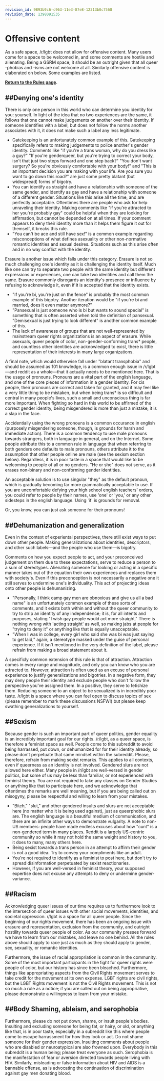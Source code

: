 ```yaml
---
revision_id: 9893b9c6-c963-11e3-87e8-12313b0c7568
revision_date: 1398091535
---
```


Offensive content
===

As a safe space, /r/lgbt does not allow for offensive content. Many users come for a space to be welcomed in, and some comments are hostile and alienating. Being a GSRM space, it should be an outright given that all queer -phobias and -isms are not welcome at all. Similarly offensive content is elaborated on below. Some examples are listed.

**[Return to the Rules page](http://reddit.com/r/lgbt/wiki/rules#wiki_offensive_content).**

##Denying one's identity
----

There is only one person in this world who can determine you identity for you: yourself. In light of the idea that no two experiences are the same, it follows that one cannot make judgements on another over their identity. If someone identifies with a label, but does not follow the norms another associates with it, it does not make such a label any less legitimate.
  
* Gatekeeping is an unfortunately common example of this. Gatekeeping specifically refers to making judgements to police another's gender identity. Comments like "if you're a trans woman, why do you dress like a guy?" "If you're genderqueer, but you're trying to correct your body, isn't that just two steps forward and one step back?" "You don't want surgery? So you're obviously comfortable with your body!" and "This is an important decision you are making with your life. Are you sure you want to go down this road?" are just some pretty blatant (but widespread) forms of bigotry.
* You can identify as straight and have a relationship with someone of the same gender, and identify as gay and have a relationship with someone of a different gender. Situations like this arise all the time, and are perfectly acceptable. Oftentimes there are people who ask for help unraveling their identity. Making comments like "if you're attracted to her you're probably gay" could be helpful when they are looking for affirmation, but cannot be depended on at all times. If your comment appears to deny their identity more than it helps them figure it out for themself, it breaks this rule.
* "You can't be ace and still have sex!" is a common example regarding misconceptions of what defines asexuality or other non-normative romantic identities and sexual desires. Situations such as this arise often and in no way conflict with the identity.
  
Erasure is another issue which falls under this category. Erasure is not so much challenging one's identity as it is challenging the identity itself. Much like one can try to separate two people with the same identity but different expressions or experiences, one can take two identities and call them the same. Erasure commonly disregards an identity's presence or influence by refusing to acknowledge it, even if it is accepted that the identity exists.
  
* "If you're bi, you're just on the fence" is probably the most common example of this bigotry. Another iteration would be "if you're bi and married, does it even matter anymore?"
* "Pansexual is just someone who is bi but wants to sound special" is something that is often asserted when told the definition of pansexual. "Demisexual is just trying to look different" is another common example of this.
* The lack of awareness of groups that are not well-represented by mainstream queer rights organizations is an aspect of erasure. While asexuals, queer people of color, non-gender-conforming trans* people, and countless other identities are acknowledged to exist, there is little representation of their interests in many large organizations.
  
A final note, which would otherwise fall under "blatant transphobia" and should be assumed as 101 knowledge, is a common enough issue in /r/lgbt—and reddit as a whole—that it actually needs to be mentioned here. That is the usage of pronouns. Pronouns are a vital part of the english language, and one of the core pieces of information in a gender identity. For cis people, their pronouns are correct and taken for granted, and it may feel like a very little thing to be mistaken, but when being trans* is so difficult and central in many people's lives, such a small and unconscious thing is far more important. When fighting so hard in this world to be affirmed of the correct gender identity, being misgendered is more than just a mistake, it is a slap in the face.
  
Accidentially using the wrong pronouns is a common occurance in english (purposely misgendering someone, though, is grounds for harsh and immediate action). There is a common tendency to use male pronouns towards strangers, both in language in general, and on the Internet. Some people attribute this to a common rule in language that when referring to both genders one defaults to male pronouns, others attribute it to the assumption that other people online are male (see the sexism section below). Regardless, it is in poor taste in a space that would like to be welcoming to people of all or no genders. "He or she" does not serve, as it erases non-binary and non-conforming gender identities.
  
An acceptable solution is to use singular "they" as the default pronoun, which is gradually becoming far more grammatically acceptable to use. If you are uncomfortable defying your high school english teachers' orders, you could refer to people by their names, use 'one' or 'you,' or any other sidesteps in the english language. Using 'it' is grounds for removal.
  
Or, you know, you can just ask someone for their pronouns!

##Dehumanization and generalization
----

Even in the context of experiental perspectives, there still exist ways to put down other people. Making generalizations about identities, descriptors, and other such labels—and the people who use them—is bigotry.
  
Comments on how you expect people to act, and your preconceived judgement on them due to these expectations, serve to reduce a person to a sum of stereotypes. Alienating someone for looking or acting in a specific manner takes out of the equation their own experiences and replaces them with society's. Even if this preconception is not necessarily a negative one it still serves to undermine one's individuality. This act of projecting ideas onto other people is dehumanizing.
  
* "Personally, I think camp gay men are obnoxious and give us all a bad name" is an unfortunately common example of these sorts of comments, and it exists both within and without the queer community to try to strip an identity of any independence; it is, for all intents and purposes, stating "I wish gay people would act more straight." There is nothing wrong with 'acting straight' as well, so making jabs at people for "trying to deny it" or anything like that is equally unacceptable.
* "When I was in college, every girl who said she was bi was just saying to get laid," again, a stereotype masked under the guise of personal experience. If it isn't mentioned in the very definition of the label, please refrain from making a broad statement about it.
  
A specificly common extension of this rule is that of attraction. Attraction comes in every range and magnitude, and only you can know who you are attracted to. However, attraction is often used as an excuse of personal experience to justify generalizations and bigotries. In a negative form, they may deny people their identity and exclude people who don't follow the perspective you've assigned them. In a positive, they serve to fetishize them. Reducing someone to an object to be sexualized is in incredibly poor taste. /r/lgbt is a space where you can feel open to discuss topics of sex (please remember to mark these discussions NSFW!) but please keep swathing generalizations to yourself.

##Sexism
----

Because gender is such an important part of queer politics, gender equality is an incredibly important goal for our rights. /r/lgbt, as a queer space, is therefore a feminist space as well. People come to this subreddit to avoid being harrassed, put down, or dehumanized for for their identity already, so please don't perpetuate that same mindset within the subreddit. Please, therefore, refrain from making sexist remarks. This applies to all contexts, even if queerness as an identity is not involved. Gendered slurs are not allowed here either. Many people in /r/lgbt are well-versed in gender politics, but some of us may be less than familiar, or not experienced with feminist theory. You are not required to take any classes on Gender Studies or anything like that to participate here, and we acknowledge that oftentimes the remarks are well meaning, but if you are being called out on misogyny, please be respectful and willing to learn from your mistakes.
  
* "Bitch," "slut," and other gendered insults and slurs are not acceptable here (no matter who it is being used against), just as queerphobic slurs are. The english language is a beautiful medium of communication, and there are an infinite other ways to demonstrate vulgarity. A note to non-US members: people have made endless excuses about how "cunt" is a non-gendered term in many places. Reddit is a largely US-centric community so while it may not hold the same weight and history to you, it does to many, many others here.
* Being sexist towards a trans person in an attempt to affirm their gender is not a good idea. Try to convey your compliments like an adult.
* You're not required to identify as a feminist to post here, but don't try to spread disinformation perpetuated by sexist reactionaries.
* However, if you are well-versed in feminist theory, your supposed expertise does not excuse any attempts to deny or undermine gender-variance.

##Racism
----

Acknowledging queer issues of our time requires us to furthermore look to the intersection of queer issues with other social movements, identities, and societal oppression. r/lgbt is a space for all queer people. Since the beginning of our rights movement, there has been an ongoing issue with erasure and representation, exclusion from the community, and outright hostility towards queer people of color. As our community presses forward we have to learn from our mistakes, and leave no one behind. All the rules above should apply to race just as much as they should apply to gender, sex, sexuality, or romantic identities.
  
Furthermore, the issue of racial appropriation is common in the community. Some of the most important participants in the fight for queer rights were people of color, but our history has since been bleached. Furthermore, things like appropriating aspects from the Civil Rights movement serves to take credit for the movement at its own expense. LGBT rights are civil rights, but the LGBT Rights movement is not the Civil Rights movement. This is not so much a rule as a notice; if you are called out on being appropriative, please demonstrate a willingness to learn from your mistake.

##Body Shaming, ableism, and serophobia
----

Furthermore, please do not put down, shame, or insult people's bodies. Insulting and excluding someone for being fat, or hairy, or old, or anything like that, is in poor taste, especially in a subreddit like this where people come to escape harrassment for how they look or act. Do not shame someone for their gender expression. Insulting comments about people who are disabled or neuroatypical are also frowned upon. Everybody in this subreddit is a human being; please treat everyone as such. Serophobia is the manifestation of fear or aversion directed towards people living with HIV. Similarly, misleading or false information about HIV and AIDS is a bannable offense, as is advocating the continuation of discrimination against gay men donating blood.